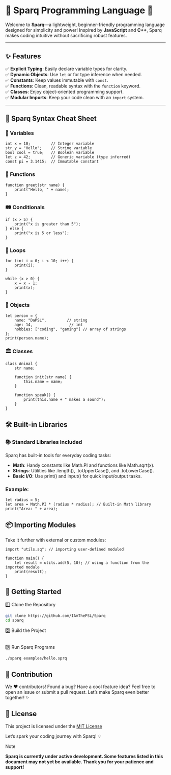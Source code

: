 # 🚀 Sparq Programming Language 🌟

Welcome to **Sparq**—a lightweight, beginner-friendly programming language designed for simplicity and power! Inspired by **JavaScript** and **C++**, Sparq makes coding intuitive without sacrificing robust features.

---

## ✨ Features
✅ **Explicit Typing**: Easily declare variable types for clarity.  
✅ **Dynamic Objects**: Use `let` or for type inference when needed.  
✅ **Constants**: Keep values immutable with `const`.  
✅ **Functions**: Clean, readable syntax with the `function` keyword.  
✅ **Classes**: Enjoy object-oriented programming support.  
✅ **Modular Imports**: Keep your code clean with an `import` system.  

---

## 🧠 Sparq Syntax Cheat Sheet

### 🔢 Variables
```sparq
int x = 10;         // Integer variable
str y = "Hello";    // String variable
bool cool = true;   // Boolean variable
let z = 42;         // Generic variable (type inferred)
const pi = 3.1415;  // Immutable constant
```

### 🎉 Functions
```sparq
function greet(str name) {
    print("Hello, " + name);
}
```

### 🛤️ Conditionals
```sparq
if (x > 5) {
    print("x is greater than 5");
} else {
    print("x is 5 or less");
}
```

### 🔁 Loops
```sparq
for (int i = 0; i < 10; i++) {
    print(i);
}
```
```sparq
while (x > 0) {
    x = x - 1;
    print(x);
}
```

### 🧍 Objects
```sparq
let person = {
    name: "DaPSL",         // string
    age: 14,                // int
    hobbies: ["coding", "gaming"] // array of strings
};
print(person.name);
```

### 🏛️ Classes
```sparq
class Animal {
    str name;

    function init(str name) {
        this.name = name;
    }

    function speak() {
        print(this.name + " makes a sound");
    }
}
```

## 🛠️ Built-in Libraries
### 📚 Standard Libraries Included
Sparq has built-in tools for everyday coding tasks:
- **Math**: Handy constants like Math.PI and functions like Math.sqrt(x).
- **Strings**: Utilities like .length(), .toUpperCase(), and .toLowerCase().
- **Basic I/O**: Use print() and input() for quick input/output tasks.

### Example:
```sparq
let radius = 5;
let area = Math.PI * (radius * radius); // Built-in Math library
print("Area: " + area);
```

## 📦 Importing Modules
Take it further with external or custom modules:
```sparq
import "utils.sq"; // importing user-defined moduled

function main() {
    let result = utils.add(5, 10); // using a function from the imported module
    print(result);
}
```


## 🚀 Getting Started
1️⃣ Clone the Repository
```bash
git clone https://github.com/IAmThePSL/Sparq
cd sparq
```
2️⃣ Build the Project
```bash

```
3️⃣ Run Sparq Programs
```bash
./sparq examples/hello.sprq
```

## 🤝 Contribution
We ❤️ contributors!
Found a bug? Have a cool feature idea? Feel free to open an issue or submit a pull request. Let’s make Sparq even better together! ✨

## 📜 License
This project is licensed under the [MIT License](https://github.com/IAmThePSL/Sparq/blob/main/LICENSE)

Let’s spark your coding journey with Sparq! 💡


> [!NOTE]
> **Sparq is currently under active development. Some features listed in this document may not yet be available. Thank you for your patience and support!**
